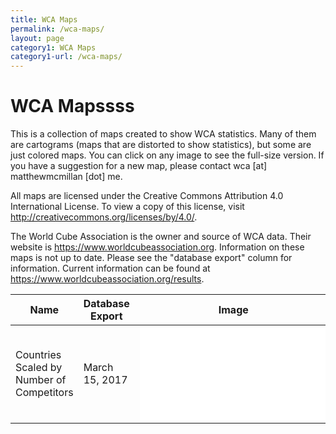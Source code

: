 ```yaml
---
title: WCA Maps
permalink: /wca-maps/
layout: page
category1: WCA Maps
category1-url: /wca-maps/
---
```


WCA Mapssss
==============

This is a collection of maps created to show WCA statistics. Many of them are cartograms (maps that are distorted to show statistics), but some are just colored maps. You can click on any image to see the full-size version. If you have a suggestion for a new map, please contact wca [at] matthewmcmillan [dot] me.

All maps are licensed under the Creative Commons Attribution 4.0 International License. To view a copy of this license, visit http://creativecommons.org/licenses/by/4.0/.

The World Cube Association is the owner and source of WCA data. Their website is https://www.worldcubeassociation.org. Information on these maps is not up to date. Please see the "database export" column for information. Current information can be found at https://www.worldcubeassociation.org/results.

| Name | Database Export | Image |
|------|-----------------|-------|
| Countries Scaled by Number of Competitors | March 15, 2017 | [![Thumbnail](maps/031517/countriesbycompetitorsthumb.html)](maps/031517/countriesbycompetitorsfull.html) |

